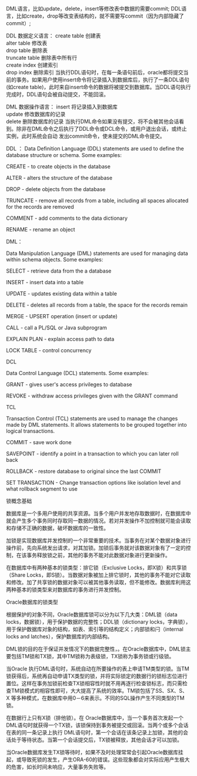DML语言，比如update，delete，insert等修改表中数据的需要commit;
DDL语言，比如create，drop等改变表结构的，就不需要写commit（因为内部隐藏了commit）;

DDL 数据定义语言：
create table 创建表   
alter table 修改表   
drop table 删除表   
truncate table 删除表中所有行   
create index 创建索引   
drop index 删除索引
当执行DDL语句时，在每一条语句前后，oracle都将提交当前的事务。如果用户使用insert命令将记录插入到数据库后，执行了一条DDL语句(如create
table)，此时来自insert命令的数据将被提交到数据库。当DDL语句执行完成时，DDL语句会被自动提交，不能回滚。

DML 数据操作语言：
insert 将记录插入到数据库  
update 修改数据库的记录  
delete 删除数据库的记录
当执行DML命令如果没有提交，将不会被其他会话看到。除非在DML命令之后执行了DDL命令或DCL命令，或用户退出会话，或终止实例，此时系统会自动
发出commit命令，使未提交的DML命令提交。


DDL  ：
Data Definition Language (DDL) statements are used to define the database structure or schema. Some examples:

CREATE - to create objects in the database

ALTER - alters the structure of the database

DROP - delete objects from the database

TRUNCATE - remove all records from a table, including all spaces allocated for the records are removed

COMMENT - add comments to the data dictionary

RENAME - rename an object

DML：

Data Manipulation Language (DML) statements are used for managing data within schema objects. Some examples:

SELECT - retrieve data from the a database

INSERT - insert data into a table

UPDATE - updates existing data within a table

DELETE - deletes all records from a table, the space for the records remain

MERGE - UPSERT operation (insert or update)

CALL - call a PL/SQL or Java subprogram

EXPLAIN PLAN - explain access path to data

LOCK TABLE - control concurrency

DCL

Data Control Language (DCL) statements. Some examples:

GRANT - gives user's access privileges to database

REVOKE - withdraw access privileges given with the GRANT command

TCL

Transaction Control (TCL) statements are used to manage the changes made by DML statements. It allows statements to be grouped together into logical transactions.

COMMIT - save work done

SAVEPOINT - identify a point in a transaction to which you can later roll back

ROLLBACK - restore database to original since the last COMMIT

SET TRANSACTION - Change transaction options like isolation level and what rollback segment to use

锁概念基础


数据库是一个多用户使用的共享资源。当多个用户并发地存取数据时，在数据库中就会产生多个事务同时存取同一数据的情况。若对并发操作不加控制就可能会读取和存储不正确的数据，破坏数据库的一致性。

加锁是实现数据库并发控制的一个非常重要的技术。当事务在对某个数据对象进行操作前，先向系统发出请求，对其加锁。加锁后事务就对该数据对象有了一定的控制，在该事务释放锁之前，其他的事务不能对此数据对象进行更新操作。

在数据库中有两种基本的锁类型：排它锁（Exclusive Locks，即X锁）和共享锁（Share Locks，即S锁）。当数据对象被加上排它锁时，其他的事务不能对它读取和修改。加了共享锁的数据对象可以被其他事务读取，但不能修改。数据库利用这两种基本的锁类型来对数据库的事务进行并发控制。



Oracle数据库的锁类型

根据保护的对象不同，Oracle数据库锁可以分为以下几大类：DML锁（data locks，数据锁），用于保护数据的完整性；DDL锁（dictionary locks，字典锁），用于保护数据库对象的结构，如表、索引等的结构定义；内部锁和闩（internal locks and latches），保护数据库的内部结构。

DML锁的目的在于保证并发情况下的数据完整性，。在Oracle数据库中，DML锁主要包括TM锁和TX锁，其中TM锁称为表级锁，TX锁称为事务锁或行级锁。

当Oracle 执行DML语句时，系统自动在所要操作的表上申请TM类型的锁。当TM锁获得后，系统再自动申请TX类型的锁，并将实际锁定的数据行的锁标志位进行置位。这样在事务加锁前检查TX锁相容性时就不用再逐行检查锁标志，而只需检查TM锁模式的相容性即可，大大提高了系统的效率。TM锁包括了SS、SX、S、X 等多种模式，在数据库中用0－6来表示。不同的SQL操作产生不同类型的TM锁。

在数据行上只有X锁（排他锁）。在 Oracle数据库中，当一个事务首次发起一个DML语句时就获得一个TX锁，该锁保持到事务被提交或回滚。当两个或多个会话在表的同一条记录上执行 DML语句时，第一个会话在该条记录上加锁，其他的会话处于等待状态。当第一个会话提交后，TX锁被释放，其他会话才可以加锁。

当Oracle数据库发生TX锁等待时，如果不及时处理常常会引起Oracle数据库挂起，或导致死锁的发生，产生ORA-60的错误。这些现象都会对实际应用产生极大的危害，如长时间未响应，大量事务失败等。
